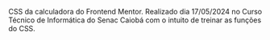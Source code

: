 CSS da calculadora do Frontend Mentor.
Realizado dia 17/05/2024 no Curso Técnico de Informática do Senac Caiobá com o intuito de treinar as funções do CSS.